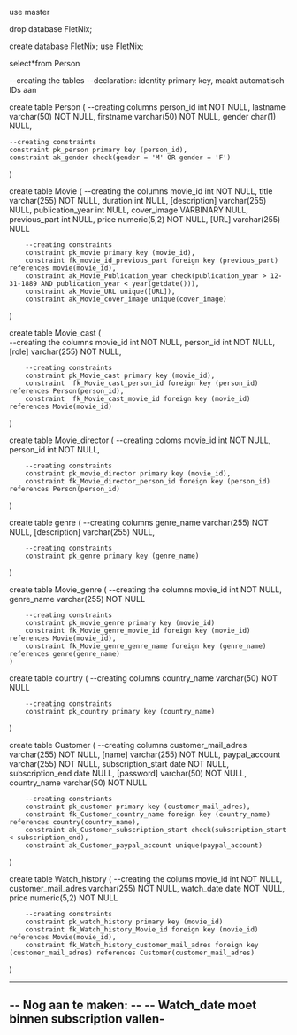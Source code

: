 use master

drop database FletNix;

create database FletNix;
use FletNix;

select*from Person

--creating the tables
--declaration: identity primary key, maakt automatisch IDs aan 

create table Person
(
--creating columns
	person_id int NOT NULL,
	lastname varchar(50) NOT NULL,
	firstname varchar(50) NOT NULL,
	gender char(1) NULL,
	
	--creating constraints
	constraint pk_person primary key (person_id),
	constraint ak_gender check(gender = 'M' OR gender = 'F')

)

create table Movie
(
	--creating the columns
	movie_id int NOT NULL,
	title varchar(255) NOT NULL,
	duration int NULL,
	[description] varchar(255) NULL, 
	publication_year int NULL,
	cover_image VARBINARY NULL,
	previous_part int NULL,
	price numeric(5,2) NOT NULL,
	[URL] varchar(255) NULL
		
		--creating constraints
		constraint pk_movie primary key (movie_id),
		constraint fk_movie_id_previous_part foreign key (previous_part) references movie(movie_id),
		constraint ak_Movie_Publication_year check(publication_year > 12-31-1889 AND publication_year < year(getdate())),
		constraint ak_Movie_URL unique([URL]),
		constraint ak_Movie_cover_image unique(cover_image)
)

create table Movie_cast
(	
	--creating the columns
	movie_id int NOT NULL,
	person_id int NOT NULL,
	[role] varchar(255) NOT NULL,

		--creating constraints
		constraint pk_Movie_cast primary key (movie_id),
		constraint 	fk_Movie_cast_person_id foreign key (person_id) references Person(person_id),
		constraint	fk_Movie_cast_movie_id foreign key (movie_id) references Movie(movie_id)

) 

create table Movie_director
(
	--creating coloms
	movie_id int NOT NULL,
	person_id int NOT NULL,

		--creating constraints
		constraint pk_movie_director primary key (movie_id),
		constraint fk_Movie_director_person_id foreign key (person_id)  references Person(person_id)

)

create table genre
(
	--creating columns
	genre_name varchar(255) NOT NULL,
	[description] varchar(255) NULL, 

		--creating constraints
		constraint pk_genre primary key (genre_name)
)

create table Movie_genre
(
	--creating the columns
	movie_id int NOT NULL, 
	genre_name varchar(255) NOT NULL

		--creating constraints
		constraint pk_movie_genre primary key (movie_id)
		constraint fk_Movie_genre_movie_id foreign key (movie_id) references Movie(movie_id),
		constraint fk_Movie_genre_genre_name foreign key (genre_name) references genre(genre_name)
	)

create table country
(
	--creating columns
	country_name varchar(50) NOT NULL

		--creating constraints
		constraint pk_country primary key (country_name) 
)

create table Customer 
(
	--creating columns
	customer_mail_adres varchar(255) NOT NULL,
	[name] varchar(255) NOT NULL,
	paypal_account varchar(255) NOT NULL,
	subscription_start date NOT NULL,
	subscription_end date NULL,
	[password] varchar(50) NOT NULL,
	country_name varchar(50) NOT NULL 

		--creating constriants
		constraint pk_customer primary key (customer_mail_adres),
		constraint fk_Customer_country_name foreign key (country_name) references country(country_name),
		constraint ak_Customer_subscription_start check(subscription_start < subscription_end),
		constraint ak_Customer_paypal_account unique(paypal_account)
)

create table Watch_history
(
	--creating the colums
	movie_id int NOT NULL,
	customer_mail_adres varchar(255)  NOT NULL,
	watch_date date NOT NULL,
	price numeric(5,2) NOT NULL 

		--creating constraints
		constraint pk_watch_history primary key (movie_id)
		constraint fk_Watch_history_Movie_id foreign key (movie_id) references Movie(movie_id),
		constraint fk_Watch_history_customer_mail_adres foreign key (customer_mail_adres) references Customer(customer_mail_adres)
	
		
)

----------------------------------------------
-- Nog aan te maken:						--
-- Watch_date moet binnen subscription vallen-
----------------------------------------------


